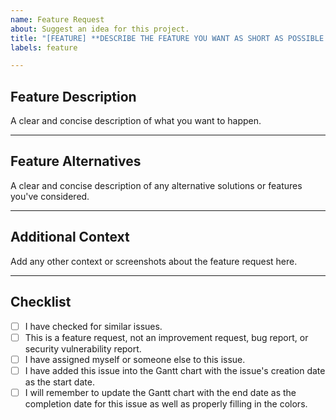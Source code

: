 ```yaml
---
name: Feature Request
about: Suggest an idea for this project.
title: "[FEATURE] **DESCRIBE THE FEATURE YOU WANT AS SHORT AS POSSIBLE HERE**"
labels: feature

---
```


## Feature Description
A clear and concise description of what you want to happen.

___

## Feature Alternatives
A clear and concise description of any alternative solutions or features you've considered.

___

## Additional Context
Add any other context or screenshots about the feature request here.

___

## Checklist

- [ ] I have checked for similar issues.
- [ ] This is a feature request, not an improvement request, bug report, or security vulnerability report.
- [ ] I have assigned myself or someone else to this issue.
- [ ] I have added this issue into the Gantt chart with the issue's creation date as the start date.
- [ ] I will remember to update the Gantt chart with the end date as the completion date for this issue as well as properly filling in the colors.

